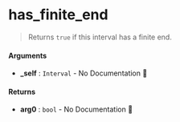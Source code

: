 # has\_finite\_end

>  Returns `true` if this interval has a finite end.

#### Arguments

- **\_self** : `Interval` \- No Documentation 🚧

#### Returns

- **arg0** : `bool` \- No Documentation 🚧